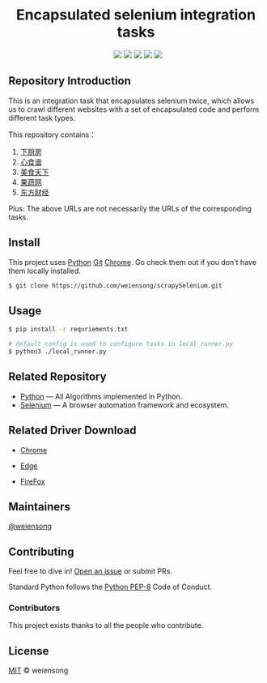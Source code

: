 <h1 align="center">Encapsulated selenium integration tasks</h1>

<p align="center">
  <img src="https://img.shields.io/badge/python_-%3E%3D3.8-green" alt=""> 
  <img src="https://img.shields.io/badge/license_-MIT-green" alt=""> 
  <img src="https://img.shields.io/badge/-Python-brown?style=plastic&logo=python"/> 
  <img src="https://img.shields.io/badge/-Selenium-brown?style=plastic&logo=selenium"/>
  <img src="https://img.shields.io/badge/Git-brown?style=plastic&logo=git"/> 
  <img src="https://img.shields.io/badge/-Pycharm-brown?style=plastic&logo=pycharm"/> 
  <img src="https://img.shields.io/badge/-MySQL-brown?style=plastic&logo=mysql"/>
</p>

## Repository Introduction

This is an integration task that encapsulates selenium twice, which allows us to crawl different websites with a set of encapsulated code and perform different task types.

This repository contains：

1. [下厨房](https://www.xiachufang.com/) 
2. [心食谱](https://www.xinshipu.com/) 
3. [美食天下](https://www.meishichina.com/) 
4. [果蔬网](http://www.zggswmh.com/) 
5. [东方财经](https://www.eastmoney.com/) 

Plus: The above URLs are not necessarily the URLs of the corresponding tasks.

## Install

This project uses [Python](https://www.python.org/) [Git](https://git-scm.com/) [Chrome](https://www.google.com/chrome/). Go check them out if you don't have them locally installed.

```sh
$ git clone https://github.com/weiensong/scrapySelenium.git
```

## Usage

```sh
$ pip install -r requriements.txt

# default_config is used to configure tasks in local_runner.py
$ python3 ./local_runner.py
```

## Related Repository

- [Python](https://github.com/TheAlgorithms/Python) — All Algorithms implemented in Python.
- [Selenium](https://github.com/SeleniumHQ/selenium) — A browser automation framework and ecosystem.

## Related Driver Download

- [Chrome](https://chromedriver.chromium.org/downloads)

- [Edge](https://developer.microsoft.com/microsoft-edge/tools/webdriver/)

- [FireFox](https://github.com/mozilla/geckodriver/releases)

## Maintainers

[@weiensong](https://github.com/weiensong)



## Contributing

Feel free to dive in! [Open an issue](https://github.com/weiensong/scrapySelenium/issues) or submit PRs.

Standard Python follows the [Python PEP-8](https://peps.python.org/pep-0008/) Code of Conduct.



### Contributors

This project exists thanks to all the people who contribute.



## License

[MIT](LICENSE) © weiensong

